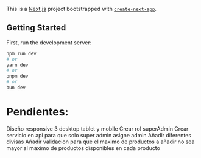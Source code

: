 This is a [Next.js](https://nextjs.org/) project bootstrapped with [`create-next-app`](https://github.com/vercel/next.js/tree/canary/packages/create-next-app).

## Getting Started

First, run the development server:

```bash
npm run dev
# or
yarn dev
# or
pnpm dev
# or
bun dev
```

# Pendientes:
Diseño responsive 3 desktop tablet y mobile
Crear rol superAdmin
Crear servicio en api para que solo super admin asigne admin
Añadir diferentes divisas
Añadir validacion para que el maximo de productos a añadir no sea mayor al maximo  de productos disponibles en cada producto